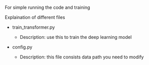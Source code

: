 
For simple running the code and training 


Explaination of different files

- train_transformer.py 
    - Description: use this to train the deep learning model 

- config.py 
    - Description: this file consists data path you need to modify
